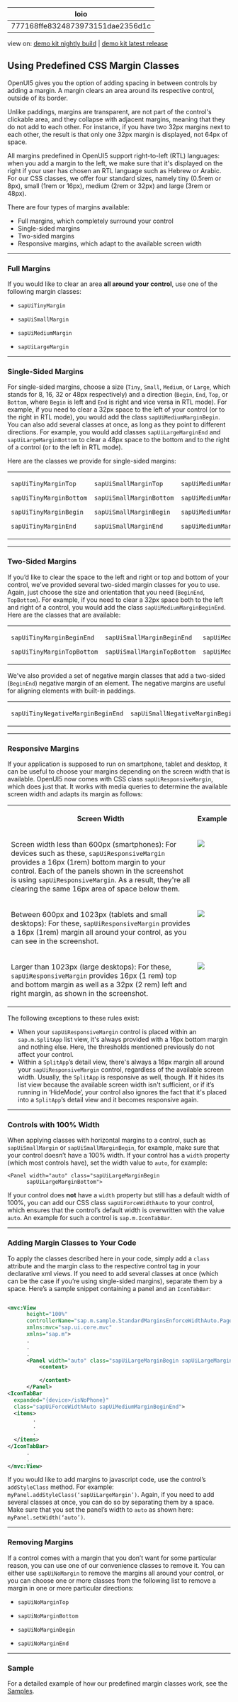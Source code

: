 <!-- loio777168ffe8324873973151dae2356d1c -->

| loio |
| -----|
| 777168ffe8324873973151dae2356d1c |

<div id="loio">

view on: [demo kit nightly build](https://sdk.openui5.org/nightly/#/topic/777168ffe8324873973151dae2356d1c) | [demo kit latest release](https://sdk.openui5.org/topic/777168ffe8324873973151dae2356d1c)</div>

## Using Predefined CSS Margin Classes

OpenUI5 gives you the option of adding spacing in between controls by adding a margin. A margin clears an area around its respective control, outside of its border.

Unlike paddings, margins are transparent, are not part of the control's clickable area, and they collapse with adjacent margins, meaning that they do not add to each other. For instance, if you have two 32px margins next to each other, the result is that only one 32px margin is displayed, not 64px of space.

All margins predefined in OpenUI5 support right-to-left \(RTL\) languages: when you add a margin to the left, we make sure that it's displayed on the right if your user has chosen an RTL language such as Hebrew or Arabic. For our CSS classes, we offer four standard sizes, namely tiny \(0.5rem or 8px\), small \(1rem or 16px\), medium \(2rem or 32px\) and large \(3rem or 48px\).

There are four types of margins available:

-   Full margins, which completely surround your control
-   Single-sided margins
-   Two-sided margins
-   Responsive margins, which adapt to the available screen width

***

### Full Margins

If you would like to clear an area **all around your control**, use one of the following margin classes:

-   `sapUiTinyMargin`

-   `sapUiSmallMargin`

-   `sapUiMediumMargin`

-   `sapUiLargeMargin`


***

### Single-Sided Margins

For single-sided margins, choose a size \(`Tiny`, `Small`, `Medium`, or `Large`, which stands for 8, 16, 32 or 48px respectively\) and a direction \(`Begin`, `End`, `Top`, or `Bottom`, where `Begin` is left and `End` is right and vice versa in RTL mode\). For example, if you need to clear a 32px space to the left of your control \(or to the right in RTL mode\), you would add the class `sapUiMediumMarginBegin`. You can also add several classes at once, as long as they point to different directions. For example, you would add classes `sapUiLargeMarginEnd` and `sapUiLargeMarginBottom` to clear a 48px space to the bottom and to the right of a control \(or to the left in RTL mode\).

Here are the classes we provide for single-sided margins:


<table>
<tr>
<td valign="top">

`sapUiTinyMarginTop`

`sapUiTinyMarginBottom`

`sapUiTinyMarginBegin`

`sapUiTinyMarginEnd`



</td>
<td valign="top">

`sapUiSmallMarginTop`

`sapUiSmallMarginBottom`

`sapUiSmallMarginBegin`

`sapUiSmallMarginEnd`



</td>
<td valign="top">

`sapUiMediumMarginTop`

`sapUiMediumMarginBottom`

`sapUiMediumMarginBegin`

`sapUiMediumMarginEnd`



</td>
<td valign="top">

`sapUiLargeMarginTop`

`sapUiLargeMarginBottom`

`sapUiLargeMarginBegin`

`sapUiLargeMarginEnd`



</td>
</tr>
</table>

***

### Two-Sided Margins

If you’d like to clear the space to the left and right or top and bottom of your control, we've provided several two-sided margin classes for you to use. Again, just choose the size and orientation that you need \(`BeginEnd`, `TopBottom`\). For example, if you need to clear a 32px space both to the left and right of a control, you would add the class `sapUiMediumMarginBeginEnd`. Here are the classes that are available:


<table>
<tr>
<td valign="top">

`sapUiTinyMarginBeginEnd`

`sapUiTinyMarginTopBottom`



</td>
<td valign="top">

`sapUiSmallMarginBeginEnd`

`sapUiSmallMarginTopBottom`



</td>
<td valign="top">

`sapUiMediumMarginBeginEnd`

`sapUiMediumMarginTopBottom`



</td>
<td valign="top">

`sapUiLargeMarginBeginEnd`

`sapUiLargeMarginTopBottom`



</td>
</tr>
</table>

We've also provided a set of negative margin classes that add a two-sided \(`BeginEnd`\) negative margin of an element. The negative margins are useful for aligning elements with built-in paddings.


<table>
<tr>
<td valign="top">

`sapUiTinyNegativeMarginBeginEnd` 



</td>
<td valign="top">

`sapUiSmallNegativeMarginBeginEnd` 



</td>
<td valign="top">

`sapUiMediumNegativeMarginBeginEnd` 



</td>
<td valign="top">

`sapUiLargeNegativeMarginBeginEnd` 



</td>
</tr>
</table>

***

### Responsive Margins

If your application is supposed to run on smartphone, tablet and desktop, it can be useful to choose your margins depending on the screen width that is available. OpenUI5 now comes with CSS class `sapUiResponsiveMargin`, which does just that. It works with media queries to determine the available screen width and adapts its margin as follows:


<table>
<tr>
<th valign="top">

Screen Width



</th>
<th valign="top">

Example



</th>
</tr>
<tr>
<td valign="top">

Screen width less than 600px \(smartphones\): For devices such as these, `sapUiResponsiveMargin` provides a 16px \(1rem\) bottom margin to your control. Each of the panels shown in the screenshot is using `sapUiResponsiveMargin`. As a result, they're all clearing the same 16px area of space below them.



</td>
<td valign="top">

![](images/loio9520013705d3494383c587b737336856_LowRes.png)



</td>
</tr>
<tr>
<td valign="top">

Between 600px and 1023px \(tablets and small desktops\): For these, `sapUiResponsiveMargin` provides a 16px \(1rem\) margin all around your control, as you can see in the screenshot.



</td>
<td valign="top">

![](images/loioca3e0cc3e25246d1ae50e67a1a497235_LowRes.png)



</td>
</tr>
<tr>
<td valign="top">

Larger than 1023px \(large desktops\): For these, `sapUiResponsiveMargin` provides 16px \(1 rem\) top and bottom margin as well as a 32px \(2 rem\) left and right margin, as shown in the screenshot.



</td>
<td valign="top">

![](images/loiof76b0b343adf440684fcd968861fba01_LowRes.png)



</td>
</tr>
</table>

The following exceptions to these rules exist:

-   When your `sapUiResponsiveMargin` control is placed within an `sap.m.SplitApp` list view, it's always provided with a 16px bottom margin and nothing else. Here, the thresholds mentioned previously do not affect your control.
-   Within a `SplitApp`’s detail view, there's always a 16px margin all around your `sapUiResponsiveMargin` control, regardless of the available screen width. Usually, the `SplitApp` is responsive as well, though. If it hides its list view because the available screen width isn't sufficient, or if it’s running in ‘HideMode’, your control also ignores the fact that it's placed into a `SplitApp`’s detail view and it becomes responsive again.

***

### Controls with 100% Width

When applying classes with horizontal margins to a control, such as `sapUiSmallMargin` or `sapUiSmallMarginBegin`, for example, make sure that your control doesn’t have a 100% width. If your control has a `width` property \(which most controls have\), set the width value to `auto`, for example:

```
<Panel width="auto" class="sapUiLargeMarginBegin
      sapUiLargeMarginBottom">
```

If your control does **not** have a `width` property but still has a default width of 100%, you can add our CSS class `sapUiForceWidthAuto` to your control, which ensures that the control’s default width is overwritten with the value `auto`. An example for such a control is `sap.m.IconTabBar`.

***

### Adding Margin Classes to Your Code

To apply the classes described here in your code, simply add a `class` attribute and the margin class to the respective control tag in your declarative xml views. If you need to add several classes at once \(which can be the case if you’re using single-sided margins\), separate them by a space. Here’s a sample snippet containing a panel and an `IconTabBar`:

```xml

<mvc:View
      height="100%"
      controllerName="sap.m.sample.StandardMarginsEnforceWidthAuto.Page"
      xmlns:mvc="sap.ui.core.mvc"
      xmlns="sap.m">
      .
      .
      .
      <Panel width="auto" class="sapUiLargeMarginBegin sapUiLargeMarginBottom">
          <content>
                  
          </content>
      </Panel>
<IconTabBar
  expanded="{device>/isNoPhone}"
  class="sapUiForceWidthAuto sapUiMediumMarginBeginEnd">
  <items>
		.
		.
		.
  </items>
</IconTabBar>
      .
      .
</mvc:View>
```

If you would like to add margins to javascript code, use the control’s `addStyleClass` method. For example: `myPanel.addStyleClass(‘sapUiLargeMargin’)`. Again, if you need to add several classes at once, you can do so by separating them by a space. Make sure that you set the panel’s width to `auto` as shown here: `myPanel.setWidth(‘auto’)`.

***

### Removing Margins

If a control comes with a margin that you don’t want for some particular reason, you can use one of our convenience classes to remove it. You can either use `sapUiNoMargin` to remove the margins all around your control, or you can choose one or more classes from the following list to remove a margin in one or more particular directions:

-   `sapUiNoMarginTop`

-   `sapUiNoMarginBottom`

-   `sapUiNoMarginBegin`

-   `sapUiNoMarginEnd`


***

### Sample

For a detailed example of how our predefined margin classes work, see the [Samples](https://sdk.openui5.org/entity/sap.ui.core.StandardMargins).

